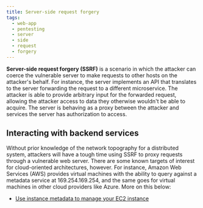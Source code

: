 ```yaml
---
title: Server-side request forgery
tags:
  - web-app
  - pentesting
  - server
  - side
  - request
  - forgery
---
```


**Server-side request forgery (SSRF)** is a scenario in which the attacker can coerce the vulnerable
server to make requests to other hosts on the attacker's behalf. For instance, the server implements
an API that translates to the server forwarding the request to a different microservice. The
attacker is able to provide arbitrary input for the forwarded request, allowing the attacker access
to data they otherwise wouldn't be able to acquire. The server is behaving as a proxy between the
attacker and services the server has authorization to access.

## Interacting with backend services

Without prior knowledge of the network topography for a distributed system, attackers will have a
tough time using SSRF to proxy requests through a vulnerable web server. There are some known
targets of interest for cloud-oriented architectures, however. For instance, Amazon Web Services
(AWS) provides virtual machines with the ability to query against a metadata service at
169.254.169.254, and the same goes for virtual machines in other cloud providers like Azure. More on
this below:

- [Use instance metadata to manage your EC2 instance](https://docs.aws.amazon.com/AWSEC2/latest/UserGuide/ec2-instance-metadata.html#instancedata-data-categories)
